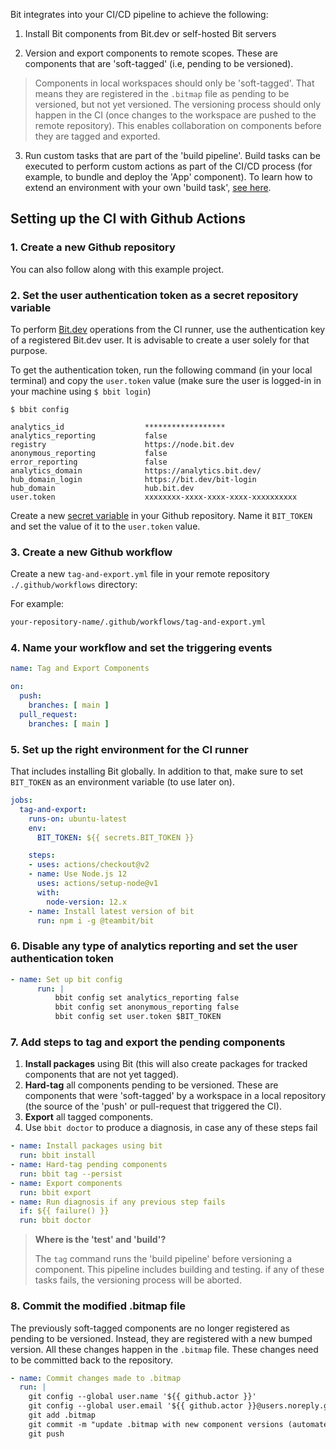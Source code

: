 Bit integrates into your CI/CD pipeline to achieve the following:

1. Install Bit components from Bit.dev or self-hosted Bit servers

2. Version and export components to remote scopes. These are components that are 'soft-tagged' (i.e, pending to be versioned).

> Components in local workspaces should only be 'soft-tagged'. That means they are registered in the `.bitmap` file as pending to be versioned, but not yet versioned. The versioning process should only happen in the CI (once changes to the workspace are pushed to the remote repository). This enables collaboration on components before they are tagged and exported.
  
3. Run custom tasks that are part of the 'build pipeline'. Build tasks can be executed to perform custom actions as part of the CI/CD process (for example, to bundle and deploy the 'App' component). To learn how to extend an environment with your own 'build task', [see here]().


## Setting up the CI with Github Actions

### 1. Create a new Github repository

You can also follow along with this example project.

### 2. Set the user authentication token as a secret repository variable

To perform [Bit.dev](https://bit.dev) operations from the CI runner, use the authentication key of a registered Bit.dev user. It is advisable to create a user solely for that purpose.

To get the authentication token, run the following command (in your local terminal) and copy the `user.token` value (make sure the user is logged-in in your machine using `$ bbit login`)

```shell
$ bbit config

analytics_id                  ******************
analytics_reporting           false
registry                      https://node.bit.dev
anonymous_reporting           false
error_reporting               false
analytics_domain              https://analytics.bit.dev/
hub_domain_login              https://bit.dev/bit-login
hub_domain                    hub.bit.dev
user.token                    xxxxxxxx-xxxx-xxxx-xxxx-xxxxxxxxxx
```
Create a new [secret variable](https://docs.github.com/en/free-pro-team@latest/actions/reference/encrypted-secrets) in your Github repository. Name it `BIT_TOKEN` and set the value of it to the `user.token` value.

### 3. Create a new Github workflow

Create a new `tag-and-export.yml` file in your remote repository `./.github/workflows` directory:

For example:

```sh
your-repository-name/.github/workflows/tag-and-export.yml
```
### 4. Name your workflow and set the triggering events

```yaml
name: Tag and Export Components

on:
  push:
    branches: [ main ]
  pull_request:
    branches: [ main ]
```

### 5. Set up the right environment for the CI runner

That includes installing Bit globally. In addition to that, make sure to set `BIT_TOKEN` as an environment variable (to use later on).

```yaml
jobs:
  tag-and-export:
    runs-on: ubuntu-latest
    env:
      BIT_TOKEN: ${{ secrets.BIT_TOKEN }}

    steps:
    - uses: actions/checkout@v2
    - name: Use Node.js 12
      uses: actions/setup-node@v1
      with:
        node-version: 12.x
    - name: Install latest version of bit 
      run: npm i -g @teambit/bit
```

### 6. Disable any type of analytics reporting and set the user authentication token

```yaml
- name: Set up bit config
      run: |
          bbit config set analytics_reporting false
          bbit config set anonymous_reporting false
          bbit config set user.token $BIT_TOKEN
```

### 7. Add steps to tag and export the pending components
1. __Install packages__ using Bit (this will also create packages for tracked components that are not yet tagged).
2. __Hard-tag__ all components pending to be versioned. These are components that were 'soft-tagged' by a workspace in a local repository (the source of the 'push' or pull-request that triggered the CI).
3. __Export__ all tagged components.
4. Use `bbit doctor` to produce a diagnosis, in case any of these steps fail

```yaml
- name: Install packages using bit
  run: bbit install
- name: Hard-tag pending components
  run: bbit tag --persist
- name: Export components
  run: bbit export
- name: Run diagnosis if any previous step fails
  if: ${{ failure() }}
  run: bbit doctor
```
> __Where is the 'test' and 'build'?__ 
> 
> The `tag` command runs the 'build pipeline' before versioning a component. This pipeline includes building and testing. if any of these tasks fails, the versioning process will be aborted.

### 8. Commit the modified .bitmap file

The previously soft-tagged components are no longer registered as pending to be versioned. Instead, they are registered with a new bumped version. All these changes happen in the `.bitmap` file. These changes need to be committed back to the repository.

```yaml
- name: Commit changes made to .bitmap
  run: |
    git config --global user.name '${{ github.actor }}'
    git config --global user.email '${{ github.actor }}@users.noreply.github.com'
    git add .bitmap
    git commit -m "update .bitmap with new component versions (automated)."
    git push
```
